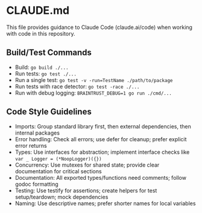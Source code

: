 # CLAUDE.md

This file provides guidance to Claude Code (claude.ai/code) when working with code in this repository.

## Build/Test Commands

- Build: `go build ./...`
- Run tests: `go test ./...`
- Run a single test: `go test -v -run=TestName ./path/to/package`
- Run tests with race detector: `go test -race ./...`
- Run with debug logging: `BRAINTRUST_DEBUG=1 go run ./cmd/...`

## Code Style Guidelines

- Imports: Group standard library first, then external dependencies, then internal packages
- Error handling: Check all errors; use defer for cleanup; prefer explicit error returns
- Types: Use interfaces for abstraction; implement interface checks like `var _ Logger = (*NoopLogger)({})`
- Concurrency: Use mutexes for shared state; provide clear documentation for critical sections
- Documentation: All exported types/functions need comments; follow godoc formatting
- Testing: Use testify for assertions; create helpers for test setup/teardown; mock dependencies
- Naming: Use descriptive names; prefer shorter names for local variables